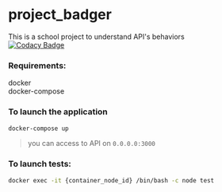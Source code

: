 # project_badger
This is a school project to understand API's behaviors  
[![Codacy Badge](https://api.codacy.com/project/badge/Grade/fea7908a9d8944e89c339a3d1420e884)](https://www.codacy.com/manual/bordjahfaycal/project_badger?utm_source=github.com&amp;utm_medium=referral&amp;utm_content=faycalBordjah/project_badger&amp;utm_campaign=Badge_Grade)
### Requirements:
docker  
docker-compose
### To launch the application 
```bash 
docker-compose up
```
> you can access to API on `0.0.0.0:3000`
### To launch tests:
```bash
docker exec -it {container_node_id} /bin/bash -c node test
```
